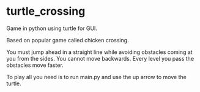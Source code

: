 # turtle_crossing
Game in python using turtle for GUI.

Based on popular game called chicken crossing.

You must jump ahead in a straight line while avoiding obstacles coming at you from the sides. You cannot move backwards.
Every level you pass the obstacles move faster.

To play all you need is to run main.py and use the up arrow to move the turtle.
